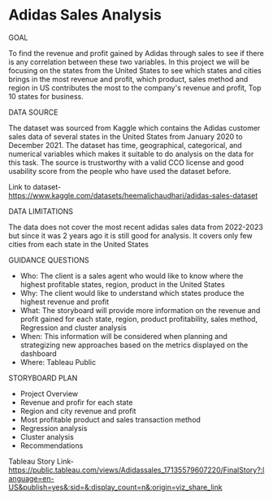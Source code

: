 # Adidas Sales Analysis

GOAL

To find the revenue and profit gained by Adidas through sales to see if there is any correlation between these two variables. In this project we will be focusing on the states from the United States to see which states and cities brings in the most revenue and profit, which product, sales method and region in US contributes the most to the company's revenue and profit, Top 10 states for business.

DATA SOURCE

The dataset was sourced from Kaggle which contains the Adidas customer sales data of several states in the United States from January 2020 to December 2021. The dataset has time, geographical, categorical, and numerical variables which makes it suitable to do analysis on the data for this task. The source is trustworthy with a valid CCO license and good usability score from the people who have used the dataset before.

Link to dataset- https://www.kaggle.com/datasets/heemalichaudhari/adidas-sales-dataset

DATA LIMITATIONS

The data does not cover the most recent adidas sales data from 2022-2023 but since it was 2 years ago it is still good for analysis. It covers only few cities from each state in the United States

GUIDANCE QUESTIONS

* Who: The client is a sales agent who would like to know where the highest profitable states, region, product in the United States
* Why: The client would like to understand which states produce the highest revenue and profit
* What: The storyboard will provide more information on the revenue and profit gained for each state, region, product profitability, sales method, Regression and cluster analysis
* When: This information will be considered when planning and strategizing new approaches based on the metrics displayed on the dashboard
* Where: Tableau Public

STORYBOARD PLAN

* Project Overview
* Revenue and profir for each state
* Region and city revenue and profit
* Most profitable product and sales transaction method
* Regression analysis
* Cluster analysis
* Recommendations

Tableau Story Link- https://public.tableau.com/views/Adidassales_17135579607220/FinalStory?:language=en-US&publish=yes&:sid=&:display_count=n&:origin=viz_share_link


